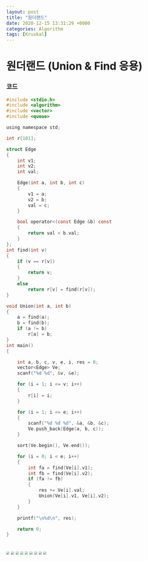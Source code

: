 ```yaml
---
layout: post
title: "원더랜드"
date: 2020-12-15 13:31:29 +0900
categories: Algorithm
tags: [Kruskal]
---
```


# 원더랜드 (Union & Find 응용)

### 코드

```c
#include <stdio.h>
#include <algorithm>
#include <vector>
#include <queue>

using namespace std;

int r[101];

struct Edge
{
    int v1;
    int v2;
    int val;

    Edge(int a, int b, int c)
    {
        v1 = a;
        v2 = b;
        val = c;
    }

    bool operator<(const Edge &b) const
    {
        return val < b.val;
    }
};
int find(int v)
{
    if (v == r[v])
    {
        return v;
    }
    else
        return r[v] = find(r[v]);
}

void Union(int a, int b)
{
    a = find(a);
    b = find(b);
    if (a != b)
        r[a] = b;
}
int main()
{

    int a, b, c, v, e, i, res = 0;
    vector<Edge> Ve;
    scanf("%d %d", &v, &e);

    for (i = 1; i <= v; i++)
    {
        r[i] = i;
    }

    for (i = 1; i <= e; i++)
    {
        scanf("%d %d %d", &a, &b, &c);
        Ve.push_back(Edge(a, b, c));
    }

    sort(Ve.begin(), Ve.end());

    for (i = 0; i < e; i++)
    {
        int fa = find(Ve[i].v1);
        int fb = find(Ve[i].v2);
        if (fa != fb)
        {
            res += Ve[i].val;
            Union(Ve[i].v1, Ve[i].v2);
        }
    }

    printf("\n%d\n", res);

    return 0;
}

```

<br/>

<img src="/assets/images/78-1.png" style="zoom:52%;"  />
<img src="/assets/images/78-2.png" style="zoom:52%;"  />
<img src="/assets/images/78-3.png" style="zoom:52%;"  />
<img src="/assets/images/78-4.png" style="zoom:52%;"  />
<img src="/assets/images/78-5.png" style="zoom:52%;"  />
<img src="/assets/images/78-6.png" style="zoom:52%;"  />
<img src="/assets/images/78-7.png" style="zoom:52%;"  />
<img src="/assets/images/78-8.png" style="zoom:52%;"  />
<img src="/assets/images/78-9.png" style="zoom:52%;"  />
<br/>
